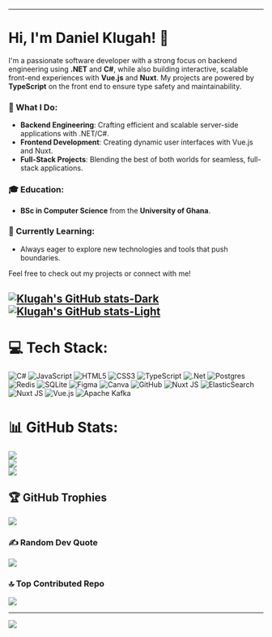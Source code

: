 
---

# Hi, I'm Daniel Klugah! 👋

I'm a passionate software developer with a strong focus on backend engineering using **.NET** and **C#**, while also building interactive, scalable front-end experiences with **Vue.js** and **Nuxt**. My projects are powered by **TypeScript** on the front end to ensure type safety and maintainability.

### 🚀 What I Do:
- **Backend Engineering**: Crafting efficient and scalable server-side applications with .NET/C#.
- **Frontend Development**: Creating dynamic user interfaces with Vue.js and Nuxt.
- **Full-Stack Projects**: Blending the best of both worlds for seamless, full-stack applications.

### 🎓 Education:
- **BSc in Computer Science** from the **University of Ghana**. 

### 🌱 Currently Learning:
- Always eager to explore new technologies and tools that push boundaries.

Feel free to check out my projects or connect with me!


[![Klugah's GitHub stats-Dark](https://github-readme-stats.vercel.app/api?username=klugahkd&show_icons=true&theme=dark#gh-dark-mode-only)](https://github.com/klugahkd/github-readme-stats#gh-dark-mode-only)
[![Klugah's GitHub stats-Light](https://github-readme-stats.vercel.app/api?username=klugahkd&show_icons=true&theme=default#gh-light-mode-only)](https://github.com/klugahkd/github-readme-stats#gh-light-mode-only)
---

# 💻 Tech Stack:
![C#](https://img.shields.io/badge/c%23-%23239120.svg?style=for-the-badge&logo=csharp&logoColor=white) ![JavaScript](https://img.shields.io/badge/javascript-%23323330.svg?style=for-the-badge&logo=javascript&logoColor=%23F7DF1E) ![HTML5](https://img.shields.io/badge/html5-%23E34F26.svg?style=for-the-badge&logo=html5&logoColor=white) ![CSS3](https://img.shields.io/badge/css3-%231572B6.svg?style=for-the-badge&logo=css3&logoColor=white) ![TypeScript](https://img.shields.io/badge/typescript-%23007ACC.svg?style=for-the-badge&logo=typescript&logoColor=white) ![.Net](https://img.shields.io/badge/.NET-5C2D91?style=for-the-badge&logo=.net&logoColor=white) ![Postgres](https://img.shields.io/badge/postgres-%23316192.svg?style=for-the-badge&logo=postgresql&logoColor=white) ![Redis](https://img.shields.io/badge/redis-%23DD0031.svg?style=for-the-badge&logo=redis&logoColor=white) ![SQLite](https://img.shields.io/badge/sqlite-%2307405e.svg?style=for-the-badge&logo=sqlite&logoColor=white) ![Figma](https://img.shields.io/badge/figma-%23F24E1E.svg?style=for-the-badge&logo=figma&logoColor=white) ![Canva](https://img.shields.io/badge/Canva-%2300C4CC.svg?style=for-the-badge&logo=Canva&logoColor=white) ![GitHub](https://img.shields.io/badge/github-%23121011.svg?style=for-the-badge&logo=github&logoColor=white) ![Nuxt JS](https://img.shields.io/badge/Nuxt-002E3B?style=for-the-badge&logo=nuxt.js&logoColor=#00DC82) ![ElasticSearch](https://img.shields.io/badge/-ElasticSearch-005571?style=for-the-badge&logo=elasticsearch) ![Nuxt JS](https://img.shields.io/badge/Nuxt-002E3B?style=for-the-badge&logo=nuxt.js&logoColor=#00DC82) ![Vue.js](https://img.shields.io/badge/vue.js-%2335495e.svg?style=for-the-badge&logo=vuedotjs&logoColor=%234FC08D) ![Apache Kafka](https://img.shields.io/badge/Apache%20Kafka-000?style=for-the-badge&logo=apachekafka)
# 📊 GitHub Stats:
![](https://github-readme-stats.vercel.app/api?username=klugahkd&theme=dark&hide_border=false&include_all_commits=false&count_private=false)<br/>
![](https://github-readme-streak-stats.herokuapp.com/?user=klugahkd&theme=dark&hide_border=false)<br/>
![](https://github-readme-stats.vercel.app/api/top-langs/?username=klugahkd&theme=dark&hide_border=false&include_all_commits=false&count_private=false&layout=compact)

## 🏆 GitHub Trophies
![](https://github-profile-trophy.vercel.app/?username=klugahkd&theme=cobalt&no-frame=false&no-bg=false&margin-w=4)

### ✍️ Random Dev Quote
![](https://quotes-github-readme.vercel.app/api?type=horizontal&theme=merko)

### 🔝 Top Contributed Repo
![](https://github-contributor-stats.vercel.app/api?username=klugahkd&limit=5&theme=onedark&combine_all_yearly_contributions=true)

---
[![](https://visitcount.itsvg.in/api?id=klugahkd&icon=3&color=0)](https://visitcount.itsvg.in)
